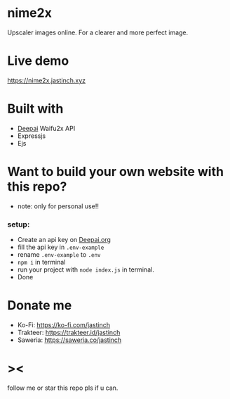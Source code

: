 # nime2x
Upscaler images online. For a clearer and more perfect image.

# Live demo
https://nime2x.jastinch.xyz

# Built with
- [Deepai](https://deepai.org/machine-learning-model/waifu2x) Waifu2x API
- Expressjs
- Ejs

# Want to build your own website with this repo?
* note: only for personal use!!
### setup:
- Create an api key on [Deepai.org](https://deepai.org)
- fill the api key in ```.env-example``` 
- rename ```.env-example``` to ```.env```
- ```npm i``` in terminal
- run your project with ```node index.js``` in terminal.
- Done

# Donate me
- Ko-Fi: https://ko-fi.com/jastinch
- Trakteer: https://trakteer.id/jastinch
- Saweria: https://saweria.co/jastinch

# ><
follow me or star this repo pls if u can.
